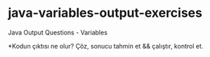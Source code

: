 # java-variables-output-exercises
Java Output Questions - Variables

*Kodun çıktısı ne olur? 
Çöz, sonucu tahmin et && çalıştır, kontrol et.
